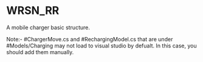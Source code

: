 # WRSN_RR
A mobile charger basic structure.

Note:- #ChargerMove.cs and #RechargingModel.cs that are under #Models/Charging may not load to visual studio by defualt. In this case, you should add them manually.
